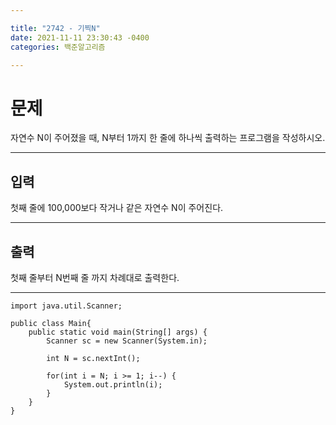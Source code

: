 ```yaml
---

title: "2742 - 기찍N"
date: 2021-11-11 23:30:43 -0400
categories: 백준알고리즘

---
```


# 문제
자연수 N이 주어졌을 때, N부터 1까지 한 줄에 하나씩 출력하는 프로그램을 작성하시오.

---

## 입력
첫째 줄에 100,000보다 작거나 같은 자연수 N이 주어진다.

---

## 출력
첫째 줄부터 N번째 줄 까지 차례대로 출력한다.

---

    import java.util.Scanner;

    public class Main{
        public static void main(String[] args) {
            Scanner sc = new Scanner(System.in);
        
            int N = sc.nextInt();
        
            for(int i = N; i >= 1; i--) {
                System.out.println(i);
            }
        }
    }